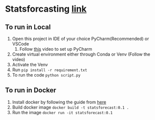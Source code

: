 # Statsforcasting [link](https://nixtla.github.io/statsforecast/docs/getting-started/getting_started_complete.html)

## To run in Local
1. Open this project in IDE of your choice PyCharm(Recommended) or VSCode
   1. Follow [this](https://www.youtube.com/watch?v=GTtpypvLoeY) video to set up PyCharm
2. Create virtual environment either through Conda or Venv (Follow the video)
3. Activate the Venv
4. Run `pip install -r requirement.txt`
5. To run the code `python script.py`

## To run in Docker

1. Install docker by following the guide from [here](https://docs.docker.com/engine/install/)
2. Build docker image `docker build -t statsforecast:0.1 .`
3. Run the image `docker run -it statsforecast:0.1`
